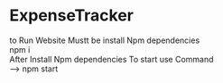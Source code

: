 # ExpenseTracker

to Run Website Mustt be install Npm dependencies
<br>
npm i
<br>
After Install Npm dependencies To start use Command<br>
--> npm start